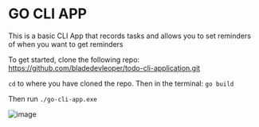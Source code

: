 <h1>GO CLI APP</h1>
This is a basic CLI App that records tasks and allows you to set reminders of when you want to get reminders

To get started, clone the following repo: https://github.com/bladedevleoper/todo-cli-application.git

<code>cd</code> to where you have cloned the repo. Then in the terminal: <code>go build</code>

Then run <code>./go-cli-app.exe</code>


![image](https://user-images.githubusercontent.com/37089123/115926907-82f59f80-a47b-11eb-8325-6e3bf5422028.png)

